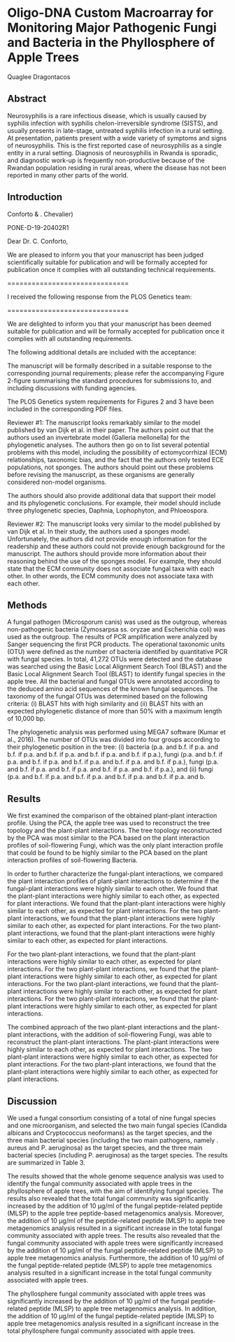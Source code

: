# Oligo-DNA Custom Macroarray for Monitoring Major Pathogenic Fungi and Bacteria in the Phyllosphere of Apple Trees
Quaglee Dragontacos


## Abstract
Neurosyphilis is a rare infectious disease, which is usually caused by syphilis infection with syphilis chelon-irreversible syndrome (SISTS), and usually presents in late-stage, untreated syphilis infection in a rural setting. At presentation, patients present with a wide variety of symptoms and signs of neurosyphilis. This is the first reported case of neurosyphilis as a single entity in a rural setting. Diagnosis of neurosyphilis in Rwanda is sporadic, and diagnostic work-up is frequently non-productive because of the Rwandan population residing in rural areas, where the disease has not been reported in many other parts of the world.


## Introduction
Conforto & . Chevalier)

PONE-D-19-20402R1

Dear Dr. C. Conforto,

We are pleased to inform you that your manuscript has been judged scientifically suitable for publication and will be formally accepted for publication once it complies with all outstanding technical requirements.

==============================

I received the following response from the PLOS Genetics team:

==============================

We are delighted to inform you that your manuscript has been deemed suitable for publication and will be formally accepted for publication once it complies with all outstanding requirements.

The following additional details are included with the acceptance:

The manuscript will be formally described in a suitable response to the corresponding journal requirements; please refer the accompanying Figure 2-figure summarising the standard procedures for submissions to, and including discussions with funding agencies.

The PLOS Genetics system requirements for Figures 2 and 3 have been included in the corresponding PDF files.

Reviewer #1: The manuscript looks remarkably similar to the model published by van Dijk et al. in their paper. The authors point out that the authors used an invertebrate model (Galleria mellonella) for the phylogenetic analyses. The authors then go on to list several potential problems with this model, including the possibility of ectomycorrhizal (ECM) relationships, taxonomic bias, and the fact that the authors only tested ECE populations, not sponges. The authors should point out these problems before revising the manuscript, as these organisms are generally considered non-model organisms.

The authors should also provide additional data that support their model and its phylogenetic conclusions. For example, their model should include three phylogenetic species, Daphnia, Lophophyton, and Phloeospora.

Reviewer #2: The manuscript looks very similar to the model published by van Dijk et al. In their study, the authors used a sponges model. Unfortunately, the authors did not provide enough information for the readership and these authors could not provide enough background for the manuscript. The authors should provide more information about their reasoning behind the use of the sponges model. For example, they should state that the ECM community does not associate fungal taxa with each other. In other words, the ECM community does not associate taxa with each other.


## Methods
A fungal pathogen (Microsporum canis) was used as the outgroup, whereas non-pathogenic bacteria (Zymosarpsa ss. oryzae and Escherichia coli) was used as the outgroup. The results of PCR amplification were analyzed by Sanger sequencing the first PCR products. The operational taxonomic units (OTU) were defined as the number of bacteria identified by quantitative PCR with fungal species. In total, 41,272 OTUs were detected and the database was searched using the Basic Local Alignment Search Tool (BLAST) and the Basic Local Alignment Search Tool (BLAST) to identify fungal species in the apple tree. All the bacterial and fungal OTUs were annotated according to the deduced amino acid sequences of the known fungal sequences. The taxonomy of the fungal OTUs was determined based on the following criteria: (i) BLAST hits with high similarity and (ii) BLAST hits with an expected phylogenetic distance of more than 50% with a maximum length of 10,000 bp.

The phylogenetic analysis was performed using MEGA7 software (Kumar et al., 2016). The number of OTUs was divided into four groups according to their phylogenetic position in the tree: (i) bacteria (p.a. and b.f. if p.a. and b.f. if p.a. and b.f. if p.a. and b.f. if p.a. and b.f. if p.a.), fungi (p.a. and b.f. if p.a. and b.f. if p.a. and b.f. if p.a. and b.f. if p.a. and b.f. if p.a.), fungi (p.a. and b.f. if p.a. and b.f. if p.a. and b.f. if p.a. and b.f. if p.a.), and (ii) fungi (p.a. and b.f. if p.a. and b.f. if p.a. and b.f. if p.a. and b.f. if p.a. and b.


## Results
We first examined the comparison of the obtained plant-plant interaction profile. Using the PCA, the apple tree was used to reconstruct the tree topology and the plant-plant interactions. The tree topology reconstructed by the PCA was most similar to the PCA based on the plant interaction profiles of soil-flowering Fungi, which was the only plant interaction profile that could be found to be highly similar to the PCA based on the plant interaction profiles of soil-flowering Bacteria.

In order to further characterize the fungal-plant interactions, we compared the plant interaction profiles of plant-plant interactions to determine if the fungal-plant interactions were highly similar to each other. We found that the plant-plant interactions were highly similar to each other, as expected for plant interactions. We found that the plant-plant interactions were highly similar to each other, as expected for plant interactions. For the two plant-plant interactions, we found that the plant-plant interactions were highly similar to each other, as expected for plant interactions. For the two plant-plant interactions, we found that the plant-plant interactions were highly similar to each other, as expected for plant interactions.

For the two plant-plant interactions, we found that the plant-plant interactions were highly similar to each other, as expected for plant interactions. For the two plant-plant interactions, we found that the plant-plant interactions were highly similar to each other, as expected for plant interactions. For the two plant-plant interactions, we found that the plant-plant interactions were highly similar to each other, as expected for plant interactions. For the two plant-plant interactions, we found that the plant-plant interactions were highly similar to each other, as expected for plant interactions.

The combined approach of the two plant-plant interactions and the plant-plant interactions, with the addition of soil-flowering Fungi, was able to reconstruct the plant-plant interactions. The plant-plant interactions were highly similar to each other, as expected for plant interactions. The two plant-plant interactions were highly similar to each other, as expected for plant interactions. For the two plant-plant interactions, we found that the plant-plant interactions were highly similar to each other, as expected for plant interactions.


## Discussion
We used a fungal consortium consisting of a total of nine fungal species and one microorganism, and selected the two main fungal species (Candida albicans and Cryptococcus neoformans) as the target species, and the three main bacterial species (including the two main pathogens, namely . aureus and P. aeruginosa) as the target species, and the three main bacterial species (including P. aeruginosa) as the target species. The results are summarized in Table 3.

The results showed that the whole genome sequence analysis was used to identify the fungal community associated with apple trees in the phyllosphere of apple trees, with the aim of identifying fungal species. The results also revealed that the total fungal community was significantly increased by the addition of 10 µg/ml of the fungal peptide-related peptide (MLSP) to the apple tree peptide-based metagenomics analysis. Moreover, the addition of 10 µg/ml of the peptide-related peptide (MLSP) to apple tree metagenomics analysis resulted in a significant increase in the total fungal community associated with apple trees. The results also revealed that the fungal community associated with apple trees were significantly increased by the addition of 10 µg/ml of the fungal peptide-related peptide (MLSP) to apple tree metagenomics analysis. Furthermore, the addition of 10 µg/ml of the fungal peptide-related peptide (MLSP) to apple tree metagenomics analysis resulted in a significant increase in the total fungal community associated with apple trees.

The phyllosphere fungal community associated with apple trees was significantly increased by the addition of 10 µg/ml of the fungal peptide-related peptide (MLSP) to apple tree metagenomics analysis. In addition, the addition of 10 µg/ml of the fungal peptide-related peptide (MLSP) to apple tree metagenomics analysis resulted in a significant increase in the total phyllosphere fungal community associated with apple trees.
